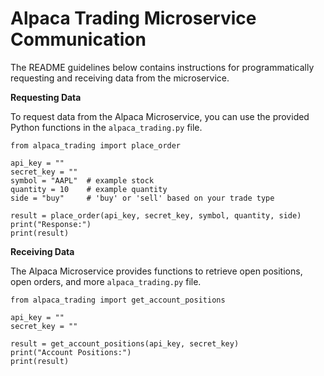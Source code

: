 # Alpaca Trading Microservice Communication

The README guidelines below contains instructions for programmatically requesting and receiving data from the microservice. 

**Requesting Data**

To request data from the Alpaca Microservice, you can use the provided Python functions in the `alpaca_trading.py` file. 

```
from alpaca_trading import place_order

api_key = ""
secret_key = ""
symbol = "AAPL"  # example stock
quantity = 10    # example quantity
side = "buy"     # 'buy' or 'sell' based on your trade type

result = place_order(api_key, secret_key, symbol, quantity, side)
print("Response:")
print(result)
```

**Receiving Data**

The Alpaca Microservice provides functions to retrieve open positions, open orders, and more `alpaca_trading.py` file. 

```
from alpaca_trading import get_account_positions

api_key = ""
secret_key = ""

result = get_account_positions(api_key, secret_key)
print("Account Positions:")
print(result)
```
